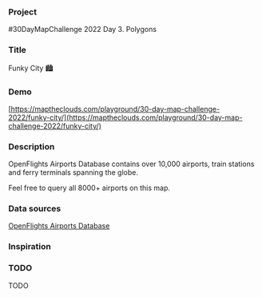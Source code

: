 ### Project

#30DayMapChallenge 2022 Day 3. Polygons

### Title

Funky City 🏙️

### Demo

[https://maptheclouds.com/playground/30-day-map-challenge-2022/funky-city/](https://maptheclouds.com/playground/30-day-map-challenge-2022/funky-city/)

### Description

OpenFlights Airports Database contains over 10,000 airports, train stations and ferry terminals spanning the globe.

Feel free to query all 8000+ airports on this map.

### Data sources

[OpenFlights Airports Database](https://openflights.org/data.html)

### Inspiration

### TODO

TODO
